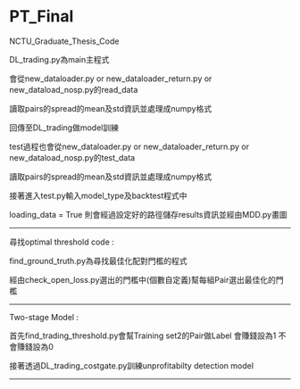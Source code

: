 # PT_Final
NCTU_Graduate_Thesis_Code

DL_trading.py為main主程式

會從new_dataloader.py or new_dataloader_return.py or new_dataload_nosp.py的read_data

讀取pairs的spread的mean及std資訊並處理成numpy格式

回傳至DL_trading做model訓練

test過程也會從new_dataloader.py or new_dataloader_return.py or new_dataload_nosp.py的test_data

讀取pairs的spread的mean及std資訊並處理成numpy格式

接著進入test.py輸入model_type及backtest程式中

loading_data = True 則會經過設定好的路徑儲存results資訊並經由MDD.py畫圖

---------------------------------------------------------------------------------------------------------------------------------------------

尋找optimal threshold code :

find_ground_truth.py為尋找最佳化配對門檻的程式 

經由check_open_loss.py選出的門檻中(個數自定義)幫每組Pair選出最佳化的門檻

---------------------------------------------------------------------------------------------------------------------------------------------

Two-stage Model :

首先find_trading_threshold.py會幫Training set2的Pair做Label 會賺錢設為1 不會賺錢設為0

接著透過DL_trading_costgate.py訓練unprofitabilty detection model

---------------------------------------------------------------------------------------------------------------------------------------------
